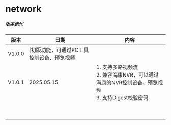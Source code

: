 # network
##### 版本迭代
|版本|日期|内容|
| ----- | ----- | ----- |
|V1.0.0|\\|初版功能，可通过PC工具控制设备、预览视频|
|V1.0.1|2025.05.15|1. 支持多路视频流<br>2. 兼容海康NVR，可以通过海康的NVR控制设备、预览视频<br>3. 支持Digest校验密码|
| | | |
| | | |
